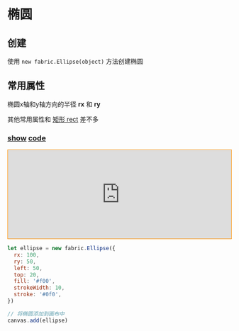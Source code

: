# 椭圆

## 创建

使用 `new fabric.Ellipse(object)` 方法创建椭圆

## 常用属性

椭圆x轴和y轴方向的半径 **rx** 和 **ry**

其他常用属性和 [矩形 rect](/docs/fabric/基础图形/矩形) 差不多

### [**show**](https://zhuanwan.github.io/web/fabric/基础图形/椭圆1)  [**code**](https://github.com/zhuanwan/web/blob/mater/src/pages/fabric/基础图形/椭圆1.jsx)
<iframe height=200 width='100%' style="border: 1px solid #ff9000" frameborder=1 allowfullscreen="true" src="https://zhuanwan.github.io/web/fabric/基础图形/椭圆1">  
 </iframe>

<br/>

```js
let ellipse = new fabric.Ellipse({
  rx: 100,
  ry: 50,
  left: 50,
  top: 20,
  fill: '#f00',
  strokeWidth: 10,
  stroke: '#0f0',
})

// 将椭圆添加到画布中
canvas.add(ellipse)
```


